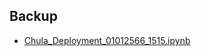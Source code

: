 ## Backup


- <p><a href="https://colab.research.google.com/drive/16in5kpmcy4t-colTDOi7eOKunMI5tv2k?usp=sharing">Chula_Deployment_01012566_1515.ipynb</a></p>
